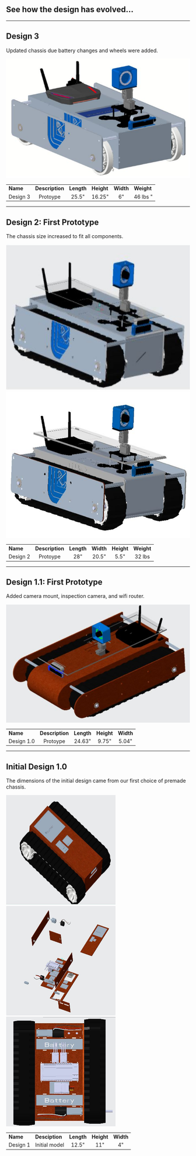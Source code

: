 
<div align="left"><H2>See how the design has evolved...</H2></div>

---
Design 3
---
Updated chassis due battery changes and wheels were added.

<div align="center">
  
<p align="center">
  <img src="photos/CREO_right_3.jpg"/>
</p>

<TABLE>
   <TR>
    <TD><b>Name</b></TD>
     <TD><b>Description</b></TD>
     <TD><b>Length</b></TD> 
     <TD><b>Height</b></TD>
     <TD><b>Width</b></TD>
     <TD><b>Weight</b></TD>
  </TR>
  <TR>
    <TD align="center">Design 3</TD>
    <TD align="center">Protoype</TD>
    <TD align="center"> 25.5"</TD> 
    <TD align="center">16.25"</TD>
    <TD align="center"> 6"</TD>
   <TD align="center">46 lbs "</TD>
  </TR>
  </TABLE></div>


---
Design 2: First Prototype
---
The chassis size increased to fit all components. 

<div align="center">
  
<p align="center">
  <img src="photos/CREO_right_1.jpg" width= "600" height ="400"/>
  <img src="photos/CREO_right_2.JPG" width= "600" height ="400"/>

</p>

<TABLE>
   <TR>
    <TD><b>Name</b></TD>
     <TD><b>Description</b></TD>
     <TD><b>Length</b></TD> 
     <TD><b>Width</b></TD>
     <TD><b>Height</b></TD>
     <TD><b>Weight</b></TD>

  </TR>
  <TR>
    <TD align="center">Design 2</TD>
    <TD align="center">Protoype</TD>
    <TD align="center"> 28"</TD> 
    <TD align="center">20.5"</TD>
    <TD align="center">5.5"</TD>
    <TD align="center">32 lbs</TD>
  </TR>
  </TABLE></div>


---
Design 1.1: First Prototype
---
Added camera mount, inspection camera, and wifi router.

<div align="center">
  
<p align="center">
  <img src="photos/CREO_left_1a.JPG"/>
</p>

<TABLE>
   <TR>
    <TD><b>Name</b></TD>
     <TD><b>Description</b></TD>
     <TD><b>Length</b></TD> 
     <TD><b>Height</b></TD>
     <TD><b>Width</b></TD>
  </TR>
  <TR>
    <TD align="center">Design 1.0</TD>
    <TD align="center">Protoype</TD>
    <TD align="center"> 24.63"</TD> 
    <TD align="center">9.75"</TD>
    <TD align="center">5.04"</TD>
  </TR>
  </TABLE></div>
  
---
Initial Design 1.0
---
The dimensions of the initial design came from our first choice of premade chassis. 

<p align="left">
  <img src="photos/CREO_right.jpg" width= "300" height ="300"/>
  <img src="photos/CREO_chassisblowup.png" width= "300" height ="300"/>
   <img src="photos/CREO_top.jpg" width= "300" height ="300"/>
</p>


                                                                                          
<div align= "center">
<TABLE>
   <TR>
    <TD><b>Name</b></TD>
     <TD><b>Desciption</b></TD>
     <TD><b>Length</b></TD> 
     <TD><b>Height</b></TD>
     <TD><b>Width</b></TD>
  </TR>
  <TR>
    <TD align="center">Design 1</TD>
    <TD align="center">Initial model</TD>
    <TD align="center">12.5"</TD> 
    <TD align="center">11"</TD>
    <TD align="center">4"</TD>
  </TR>
  </TABLE>
  </div>
